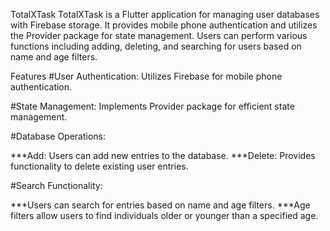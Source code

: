 TotalXTask
TotalXTask is a Flutter application for managing user databases with Firebase storage. It provides mobile phone authentication and utilizes the Provider package for state management. Users can perform various functions including adding, deleting, and searching for users based on name and age filters.

Features
#User Authentication: Utilizes Firebase for mobile phone authentication.

#State Management: Implements Provider package for efficient state management.

#Database Operations:

***Add: Users can add new entries to the database.
***Delete: Provides functionality to delete existing user entries.

#Search Functionality:

***Users can search for entries based on name and age filters.
***Age filters allow users to find individuals older or younger than a specified age.


